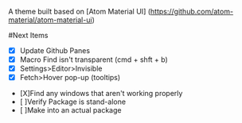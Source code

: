 A theme built based on [Atom Material UI] (https://github.com/atom-material/atom-material-ui)

#Next Items
- [X] Update Github Panes
- [X] Macro Find isn't transparent (cmd + shft + b)
- [X] Settings>Editor>Invisible
- [X] Fetch>Hover pop-up (tooltips)
- [X]Find any windows that aren't working properly
- [ ]Verify Package is stand-alone
- [ ]Make into an actual package
